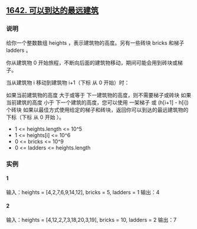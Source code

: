 ## [1642. 可以到达的最远建筑](https://leetcode-cn.com/problems/furthest-building-you-can-reach/)

### 说明
给你一个整数数组 heights ，表示建筑物的高度。另有一些砖块 bricks 和梯子 ladders 。

你从建筑物 0 开始旅程，不断向后面的建筑物移动，期间可能会用到砖块或梯子。

当从建筑物 i 移动到建筑物 i+1（下标 从 0 开始）时：

如果当前建筑物的高度 大于或等于 下一建筑物的高度，则不需要梯子或砖块
如果当前建筑的高度 小于 下一个建筑的高度，您可以使用 一架梯子 或 (h[i+1] - h[i]) 个砖块
如果以最佳方式使用给定的梯子和砖块，返回你可以到达的最远建筑物的下标（下标 从 0 开始 ）。

* 1 <= heights.length <= 10^5
* 1 <= heights[i] <= 10^6
* 0 <= bricks <= 10^9
* 0 <= ladders <= heights.length

### 实例
#### 1
输入：heights = [4,2,7,6,9,14,12], bricks = 5, ladders = 1
输出：4

#### 2
输入：heights = [4,12,2,7,3,18,20,3,19], bricks = 10, ladders = 2
输出：7